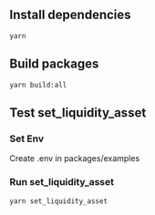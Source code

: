## Install dependencies

```
yarn
```

## Build packages

```
yarn build:all
```

## Test set_liquidity_asset

### Set Env

Create .env in packages/examples

### Run set_liquidity_asset

```
yarn set_liquidity_asset
```
